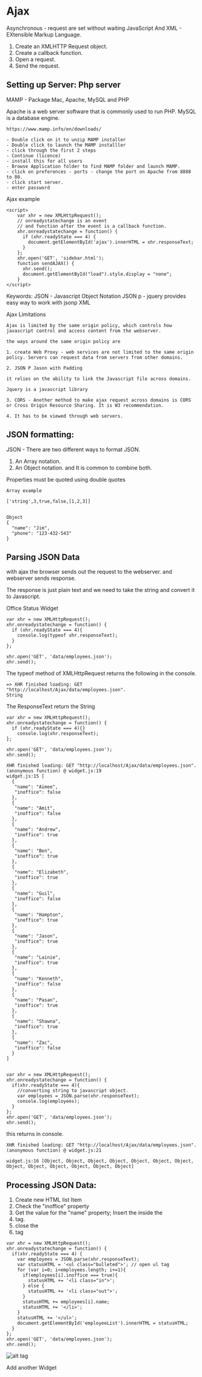 # Ajax

Asynchronous - request are set without waiting
JavaScript
And
XML - EXtensible Markup Language.


1. Create an XMLHTTP Request object.
2. Create a callback function.
3. Open a request.
4. Send the request.

Setting up Server: Php server
-----------------------------

MAMP - Package
Mac, Apache, MySQL and PHP

Apache is a web server software that is commonly used to run PHP.
MySQL is a database engine.

```
https://www.mamp.info/en/downloads/

- Double click on it to unzip MAMP installer
- Double click to launch the MAMP installler
- click through the first 2 steps
- Continue (licence)
- install this for all users
- Browse Application folder to find MAMP folder and launch MAMP.
- click on preferences - ports - change the port on Apache from 8888 to 80.
- click start server.
- enter password

```

Ajax example

```
<script>
    var xhr = new XMLHttpRequest();
    // onreadystatechange is an event
    // and function after the event is a callback function.
    xhr.onreadystatechange = function() {
      if (xhr.readyState === 4) {
        document.getElementById('ajax').innerHTML = xhr.responseText;
      }
    };
    xhr.open('GET', 'sidebar.html');
    function sendAJAX() {
      xhr.send();
      document.getElementById("load").style.display = "none";
    }
</script>
```

Keywords:
JSON - Javascript Object Notation
JSON p -
jquery provides easy way to work with jsonp
XML

Ajax Limitations

```
Ajax is limited by the same origin policy, which controls how javascript control and access content from the webserver.

the ways around the same origin policy are

1. create Web Proxy - web services are not limited to the same origin policy. Servers can request data from servers from other domains.

2. JSON P Jason with Padding

it relies on the ability to link the Javascript file across domains.

Jquery is a javascript library

3. CORS - Another method to make ajax request across domains is CORS or Cross Origin Resource Sharing. It is W3 recommendation.

4. It has to be viewed through web servers.

```

JSON formatting:
----------------

JSON - There are two different ways to format JSON.
1. An Array notation.
2. An Object notation.
and It is common to combine both.

Properties must be quoted using double quotes

```
Array example

['string',3,true,false,[1,2,3]]


Object
{
  "name": "Jim",
  "phone": "123-432-543"
}

```

Parsing JSON Data
-------------------

with ajax the browser sends out the request to the webserver. and webserver sends response.

The response is just plain text and we need to take the string and convert it to Javascript.

Office Status Widget


```
var xhr = new XMLHttpRequest();
xhr.onreadystatechange = function() {
  if (xhr.readyState === 4){
    console.log(typeof xhr.responseText);
  }
};

xhr.open('GET', 'data/employees.json');
xhr.send();
```

The typeof method of XMLHttpRequest returns the following in the console.
```
=> XHR finished loading: GET "http://localhost/Ajax/data/employees.json".
String
```

The ResponseText return the String

```
var xhr = new XMLHttpRequest();
xhr.onreadystatechange = function() {
  if (xhr.readyState === 4){}
    console.log(xhr.responseText);
};

xhr.open('GET', 'data/employees.json');
xhr.send();

```

```
XHR finished loading: GET "http://localhost/Ajax/data/employees.json".(anonymous function) @ widget.js:19
widget.js:15 [
  {
   "name": "Aimee",
   "inoffice": false
  },
  {
   "name": "Amit",
   "inoffice": false
  },
  {
   "name": "Andrew",
   "inoffice": true
  },
  {
   "name": "Ben",
   "inoffice": true
  },
  {
   "name": "Elizabeth",
   "inoffice": true
  },
  {
   "name": "Guil",
   "inoffice": false
  },
  {
   "name": "Hampton",
   "inoffice": true
  },
  {
   "name": "Jason",
   "inoffice": true
  },
  {
   "name": "Lainie",
   "inoffice": true
  },
  {
   "name": "Kenneth",
   "inoffice": false
  },
  {
   "name": "Pasan",
   "inoffice": true
  },
  {
   "name": "Shawna",
   "inoffice": true
  },
  {
   "name": "Zac",
   "inoffice": false
  }
]


```


```
var xhr = new XMLHttpRequest();
xhr.onreadystatechange = function() {
  if(xhr.readyState === 4){
    //converting string to javascript object.
    var employees = JSON.parse(xhr.responseText);
    console.log(employees);
  }
};
xhr.open('GET', 'data/employees.json');
xhr.send();

```

this returns in console.
```
XHR finished loading: GET "http://localhost/Ajax/data/employees.json".(anonymous function) @ widget.js:21

widget.js:16 [Object, Object, Object, Object, Object, Object, Object, Object, Object, Object, Object, Object, Object]

```

Processing JSON Data:
---------------------


1. Create new HTML list Item
2. Check the "inoffice" property
3. Get the value for the "name" property; Insert the inside the <li> tag.
4. close the <li> tag

```
var xhr = new XMLHttpRequest();
xhr.onreadystatechange = function() {
  if(xhr.readyState === 4) {
    var employees = JSON.parse(xhr.responseText);
    var statusHTML = '<ul class="bulleted">'; // open ul tag
    for (var i=0; i<employees.length; i+=1){
      if(employees[i].inoffice === true){
        statusHTML += '<li class="in">';
      } else {
        statusHTML += '<li class="out">';
      }
      statusHTML += employees[i].name;
      statusHTML += '</li>';
    }
    statusHTML += '</ul>';
    document.getElementById('employeeList').innerHTML = statusHTML;
  }
};
xhr.open('GET', 'data/employees.json');
xhr.send();

```


![alt tag]('https://raw.githubusercontent.com/RizAli/Ajax/master/images/Widget_officeInOut.png')


Add another Widget














